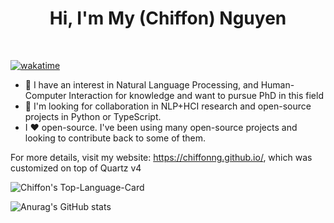 <h1 align="center">Hi, I'm My (Chiffon) Nguyen </h1>
<br>

[![wakatime](https://wakatime.com/badge/user/8256474a-d9a4-40f0-8879-659cd7b79a98.svg)](https://wakatime.com/@8256474a-d9a4-40f0-8879-659cd7b79a98)

- 🎯 I have an interest in Natural Language Processing, and Human-Computer Interaction for knowledge and want to pursue PhD in this field
- 💼 I'm looking for collaboration in NLP+HCI research and open-source projects in Python or TypeScript.
- I ❤️ open-source. I've been using many open-source projects and looking to contribute back to some of them.

For more details, visit my website: https://chiffonng.github.io/, which was customized on top of Quartz v4

![Chiffon's Top-Language-Card](https://github-readme-stats.vercel.app/api/top-langs/?username=chiffonng&layout=compact&theme=onedark&hide=Jupyter%20Notebook&langs_count=10)

![Anurag's GitHub stats](https://github-readme-stats.vercel.app/api?username=chiffonng&theme=onedark&rank_icon=percentile)
